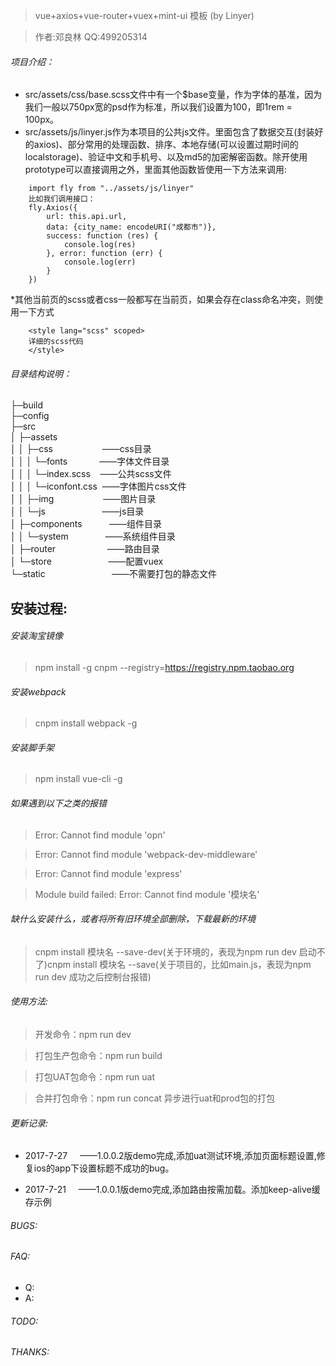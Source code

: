 > vue+axios+vue-router+vuex+mint-ui   模板  (by Linyer)

>作者:邓良林    QQ:499205314

###### 项目介绍：

* src/assets/css/base.scss文件中有一个$base变量，作为字体的基准，因为我们一般以750px宽的psd作为标准，所以我们设置为100，即1rem = 100px。
* src/assets/js/linyer.js作为本项目的公共js文件。里面包含了数据交互(封装好的axios)、部分常用的处理函数、排序、本地存储(可以设置过期时间的localstorage)、验证中文和手机号、以及md5的加密解密函数。除开使用prototype可以直接调用之外，里面其他函数皆使用一下方法来调用:
```
    import fly from "../assets/js/linyer"
    比如我们调用接口：
    fly.Axios({
        url: this.api.url,
        data: {city_name: encodeURI("成都市")},
        success: function (res) {
            console.log(res)
        }, error: function (err) {
            console.log(err)
        }
    })
```
*其他当前页的scss或者css一般都写在当前页，如果会存在class命名冲突，则使用一下方式

```
    <style lang="scss" scoped>
    详细的scss代码
    </style>
```


###### 目录结构说明：
├─build                           <br>
├─config                          <br>
├─src                             <br>
│  ├─assets                       <br>
│  │  ├─css         &nbsp;&nbsp;&nbsp;&nbsp;&nbsp;&nbsp;&nbsp;&nbsp;&nbsp;&nbsp;&nbsp;&nbsp;&nbsp;&nbsp;&nbsp;&nbsp;&nbsp;&nbsp;&nbsp;——css目录<br>
│  │  │  └─fonts   &nbsp;&nbsp;&nbsp;&nbsp; &nbsp;&nbsp;&nbsp;&nbsp;&nbsp;&nbsp;&nbsp;——字体文件目录<br>
│  │  │  └─index.scss    &nbsp; &nbsp;——公共scss文件<br>
│  │  │  └─iconfont.css         &nbsp;——字体图片css文件<br>
│  │  ├─img         &nbsp;&nbsp;&nbsp;&nbsp;&nbsp;&nbsp;&nbsp;&nbsp;&nbsp;&nbsp;&nbsp;&nbsp;&nbsp;&nbsp;&nbsp;&nbsp;&nbsp;&nbsp;&nbsp;——图片目录<br>
│  │  └─js          &nbsp;&nbsp;&nbsp;&nbsp;&nbsp;&nbsp;&nbsp;&nbsp;&nbsp;&nbsp;&nbsp;&nbsp;&nbsp;&nbsp;&nbsp;&nbsp;&nbsp;&nbsp;&nbsp;&nbsp;&nbsp;&nbsp;——js目录<br>
│  ├─components     &nbsp;&nbsp;&nbsp;&nbsp;&nbsp;&nbsp;&nbsp;&nbsp;&nbsp;&nbsp;——组件目录<br>
│  │  └─system      &nbsp;&nbsp;&nbsp;&nbsp;&nbsp;&nbsp;&nbsp;&nbsp;&nbsp;&nbsp;&nbsp;&nbsp;&nbsp;&nbsp;——系统组件目录<br>
│  ├─router         &nbsp;&nbsp;&nbsp;&nbsp;&nbsp;&nbsp;&nbsp;&nbsp;&nbsp;&nbsp;&nbsp;&nbsp;&nbsp;&nbsp;&nbsp;&nbsp;&nbsp;&nbsp;&nbsp;&nbsp;——路由目录<br>
│  └─store          &nbsp;&nbsp;&nbsp;&nbsp;&nbsp;&nbsp;&nbsp;&nbsp;&nbsp;&nbsp;&nbsp;&nbsp;&nbsp;&nbsp;&nbsp;&nbsp;&nbsp;&nbsp;&nbsp;&nbsp;&nbsp;&nbsp;——配置vuex<br>
└─static            &nbsp;&nbsp;&nbsp;&nbsp;&nbsp;&nbsp;&nbsp;&nbsp;&nbsp;&nbsp;&nbsp;&nbsp;&nbsp;&nbsp;&nbsp;&nbsp;&nbsp;&nbsp;&nbsp;&nbsp;&nbsp;&nbsp;&nbsp;&nbsp;&nbsp;&nbsp;——不需要打包的静态文件<br>

## 安装过程:

###### 安装淘宝镜像
> npm install -g cnpm --registry=https://registry.npm.taobao.org

###### 安装webpack
> cnpm install webpack -g

###### 安装脚手架
> npm install vue-cli -g

###### 如果遇到以下之类的报错
> Error: Cannot find module 'opn'

> Error: Cannot find module 'webpack-dev-middleware'

> Error: Cannot find module 'express'

> Module build failed: Error: Cannot find module '模块名'

###### 缺什么安装什么，或者将所有旧环境全部删除，下载最新的环境

> cnpm install 模块名 --save-dev(关于环境的，表现为npm run dev 启动不了)cnpm install 模块名 --save(关于项目的，比如main.js，表现为npm run dev 成功之后控制台报错)

###### 使用方法:
> 开发命令：npm run dev

> 打包生产包命令：npm run build

> 打包UAT包命令：npm run uat

> 合并打包命令：npm run concat   异步进行uat和prod包的打包



###### 更新记录:
* 2017-7-27    &nbsp;&nbsp;&nbsp;&nbsp;——1.0.0.2版demo完成,添加uat测试环境,添加页面标题设置,修复ios的app下设置标题不成功的bug。

* 2017-7-21    &nbsp;&nbsp;&nbsp;&nbsp;——1.0.0.1版demo完成,添加路由按需加载。添加keep-alive缓存示例

###### BUGS:

###### FAQ:
* Q:
* A:

###### TODO:

###### THANKS: